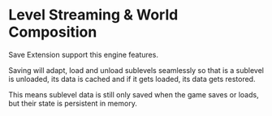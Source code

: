# Level Streaming & World Composition

Save Extension support this engine features.

Saving will adapt, load and unload sublevels seamlessly so that is a sublevel is unloaded, its data is cached and if it gets loaded, its data gets restored.

This means sublevel data is still only saved when the game saves or loads, but their state is persistent in memory.